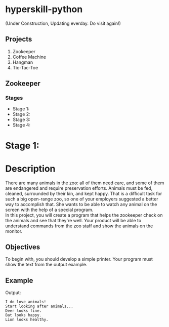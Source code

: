# hyperskill-python
(Under Construction, Updating everday. Do visit again!)

## Projects
1. Zookeeper
2. Coffee Machine
3. Hangman
4. Tic-Tac-Toe




## Zookeeper
### Stages
- Stage 1:
- Stage 2:
- Stage 3:
- Stage 4:



# Stage 1:

# Description <br />

There are many animals in the zoo: all of them need care, and some of them are endangered and require preservation efforts. Animals must be fed, cleaned, surrounded by their kin, and kept happy. That is a difficult task for such a big open-range zoo, so one of your employers suggested a better way to accomplish that. She wants to be able to watch any animal on the screen with the help of a special program. <br />
In this project, you will create a program that helps the zookeeper check on the animals and see that they're well. Your product will be able to understand commands from the zoo staff and show the animals on the monitor. <br />

## Objectives
To begin with, you should develop a simple printer. Your program must show the text from the output example. <br />

## Example<br />
Output:<br />
```
I do love animals!
Start looking after animals...
Deer looks fine.
Bat looks happy.
Lion looks healthy.
```
